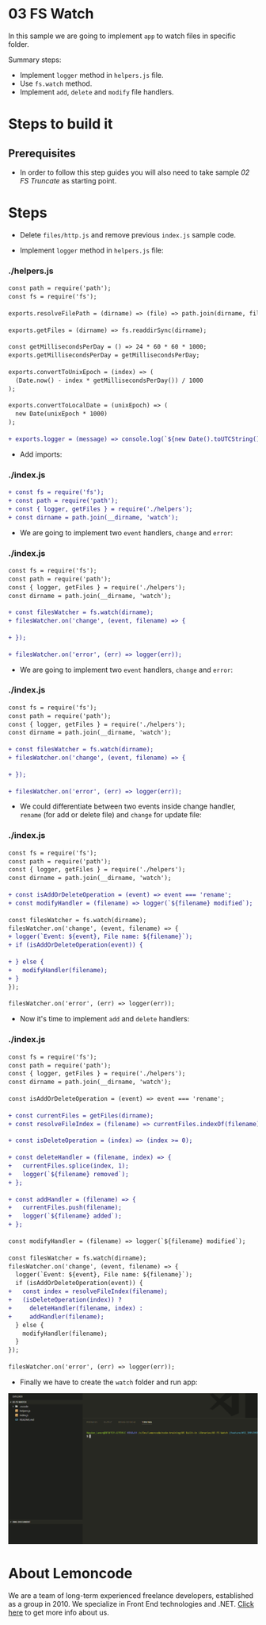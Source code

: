 # 03 FS Watch

In this sample we are going to implement `app` to watch files in specific folder.

Summary steps:

- Implement `logger` method in `helpers.js` file.
- Use `fs.watch` method.
- Implement `add`, `delete` and `modify` file handlers.

# Steps to build it

## Prerequisites

- In order to follow this step guides you will also need to take sample _02 FS Truncate_ as starting point.

# Steps

- Delete `files/http.js` and remove previous `index.js` sample code.

- Implement `logger` method in `helpers.js` file:

### ./helpers.js

```diff
const path = require('path');
const fs = require('fs');

exports.resolveFilePath = (dirname) => (file) => path.join(dirname, file);

exports.getFiles = (dirname) => fs.readdirSync(dirname);

const getMillisecondsPerDay = () => 24 * 60 * 60 * 1000;
exports.getMillisecondsPerDay = getMillisecondsPerDay;

exports.convertToUnixEpoch = (index) => (
  (Date.now() - index * getMillisecondsPerDay()) / 1000
);

exports.convertToLocalDate = (unixEpoch) => (
  new Date(unixEpoch * 1000)
);

+ exports.logger = (message) => console.log(`${new Date().toUTCString()}: ${message}`);

```

- Add imports:

### ./index.js

```diff
+ const fs = require('fs');
+ const path = require('path');
+ const { logger, getFiles } = require('./helpers');
+ const dirname = path.join(__dirname, 'watch');

```

- We are going to implement two `event` handlers, `change` and `error`:

### ./index.js

```diff
const fs = require('fs');
const path = require('path');
const { logger, getFiles } = require('./helpers');
const dirname = path.join(__dirname, 'watch');

+ const filesWatcher = fs.watch(dirname);
+ filesWatcher.on('change', (event, filename) => {

+ });

+ filesWatcher.on('error', (err) => logger(err));

```

- We are going to implement two `event` handlers, `change` and `error`:

### ./index.js

```diff
const fs = require('fs');
const path = require('path');
const { logger, getFiles } = require('./helpers');
const dirname = path.join(__dirname, 'watch');

+ const filesWatcher = fs.watch(dirname);
+ filesWatcher.on('change', (event, filename) => {

+ });

+ filesWatcher.on('error', (err) => logger(err));

```

- We could differentiate between two events inside change handler, `rename` (for add or delete file) and `change` for update file:

### ./index.js

```diff
const fs = require('fs');
const path = require('path');
const { logger, getFiles } = require('./helpers');
const dirname = path.join(__dirname, 'watch');

+ const isAddOrDeleteOperation = (event) => event === 'rename';
+ const modifyHandler = (filename) => logger(`${filename} modified`);

const filesWatcher = fs.watch(dirname);
filesWatcher.on('change', (event, filename) => {
+ logger(`Event: ${event}, File name: ${filename}`);
+ if (isAddOrDeleteOperation(event)) {

+ } else {
+   modifyHandler(filename);
+ }
});

filesWatcher.on('error', (err) => logger(err));

```

- Now it's time to implement `add` and `delete` handlers:

### ./index.js

```diff
const fs = require('fs');
const path = require('path');
const { logger, getFiles } = require('./helpers');
const dirname = path.join(__dirname, 'watch');

const isAddOrDeleteOperation = (event) => event === 'rename';

+ const currentFiles = getFiles(dirname);
+ const resolveFileIndex = (filename) => currentFiles.indexOf(filename);

+ const isDeleteOperation = (index) => (index >= 0);

+ const deleteHandler = (filename, index) => {
+   currentFiles.splice(index, 1);
+   logger(`${filename} removed`);
+ };

+ const addHandler = (filename) => {
+   currentFiles.push(filename);
+   logger(`${filename} added`);
+ };

const modifyHandler = (filename) => logger(`${filename} modified`);

const filesWatcher = fs.watch(dirname);
filesWatcher.on('change', (event, filename) => {
  logger(`Event: ${event}, File name: ${filename}`);
  if (isAddOrDeleteOperation(event)) {
+   const index = resolveFileIndex(filename);
+   (isDeleteOperation(index)) ?
+     deleteHandler(filename, index) :
+     addHandler(filename);
  } else {
    modifyHandler(filename);
  }
});

filesWatcher.on('error', (err) => logger(err));

```

- Finally we have to create the `watch` folder and run app:

![run app](../../99%20Resources/05%20Built-in%20Libraries/03%20FS%20Watch/run%20app.gif)

# About Lemoncode

We are a team of long-term experienced freelance developers, established as a group in 2010.
We specialize in Front End technologies and .NET. [Click here](http://lemoncode.net/services/en/#en-home) to get more info about us.
